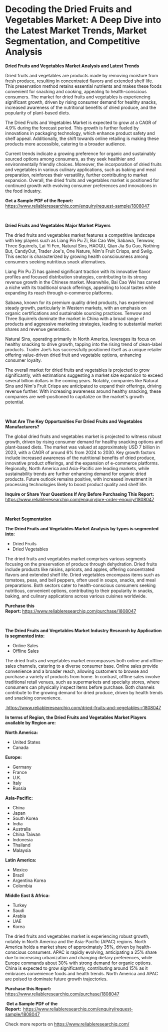 <p><h1>Decoding the Dried Fruits and Vegetables Market: A Deep Dive into the Latest Market Trends, Market Segmentation, and Competitive Analysis</h1></p><p><strong>Dried Fruits and Vegetables Market Analysis and Latest Trends</strong></p>
<p><p>Dried fruits and vegetables are products made by removing moisture from fresh produce, resulting in concentrated flavors and extended shelf life. This preservation method retains essential nutrients and makes these foods convenient for snacking and cooking, appealing to health-conscious consumers. The market for dried fruits and vegetables is experiencing significant growth, driven by rising consumer demand for healthy snacks, increased awareness of the nutritional benefits of dried produce, and the popularity of plant-based diets.</p><p>The Dried Fruits and Vegetables Market is expected to grow at a CAGR of 4.9% during the forecast period. This growth is further fueled by innovations in packaging technology, which enhance product safety and shelf appeal. Additionally, the shift towards online retailing is making these products more accessible, catering to a broader audience.</p><p>Current trends indicate a growing preference for organic and sustainably sourced options among consumers, as they seek healthier and environmentally friendly choices. Moreover, the incorporation of dried fruits and vegetables in various culinary applications, such as baking and meal preparation, reinforces their versatility, further contributing to market expansion. Overall, the dried fruits and vegetables market is positioned for continued growth with evolving consumer preferences and innovations in the food industry.</p></p>
<p><strong>Get a Sample PDF of the Report:&nbsp;</strong> <a href="https://www.reliableresearchiq.com/enquiry/request-sample/1808047?utm_campaign=2291&utm_medium=2&utm_source=Github&utm_content=ia&utm_term=07042025&utm_id=dried-fruits-and-vegetables">https://www.reliableresearchiq.com/enquiry/request-sample/1808047</a></p>
<p>&nbsp;</p>
<p><strong>Dried Fruits and Vegetables Major Market Players</strong></p>
<p><p>The dried fruits and vegetables market features a competitive landscape with key players such as Liang Pin Pu Zi, Bai Cao Wei, Sabawa, Tenwow, Three Squirrels, Lai Yi Fen, Natural Sins, HAOQU, Qian Jia Su Guo, Nothing But, CandyOut, Trader Joe's, One Nature, Nim's Fruit Crisps, and Swiig. This sector is characterized by growing health consciousness among consumers seeking nutritious snack alternatives.</p><p>Liang Pin Pu Zi has gained significant traction with its innovative flavor profiles and focused distribution strategies, contributing to its strong revenue growth in the Chinese market. Meanwhile, Bai Cao Wei has carved a niche with its traditional snack offerings, appealing to local tastes while expanding its reach through e-commerce platforms.</p><p>Sabawa, known for its premium quality dried products, has experienced steady growth, particularly in Western markets, with an emphasis on organic certifications and sustainable sourcing practices. Tenwow and Three Squirrels dominate the market in China with a broad range of products and aggressive marketing strategies, leading to substantial market shares and revenue generation.</p><p>Natural Sins, operating primarily in North America, leverages its focus on healthy snacking to drive growth, tapping into the rising trend of clean-label products. Trader Joe’s has successfully positioned itself as a unique retailer offering value-driven dried fruit and vegetable options, enhancing consumer loyalty.</p><p>The overall market for dried fruits and vegetables is projected to grow significantly, with estimations suggesting a market size expansion to exceed several billion dollars in the coming years. Notably, companies like Natural Sins and Nim's Fruit Crisps are anticipated to expand their offerings, driving revenue further. With increasing awareness around healthy snacking, these companies are well-positioned to capitalize on the market's growth potential.</p></p>
<p>&nbsp;</p>
<p><strong>What Are The Key Opportunities For Dried Fruits and Vegetables Manufacturers?</strong></p>
<p><p>The global dried fruits and vegetables market is projected to witness robust growth, driven by rising consumer demand for healthy snacking options and plant-based diets. The market was valued at approximately USD 7 billion in 2023, with a CAGR of around 6% from 2024 to 2030. Key growth factors include increased awareness of the nutritional benefits of dried produce, innovative product offerings, and the expansion of e-commerce platforms. Regionally, North America and Asia-Pacific are leading markets, while sustainability trends are further enhancing demand for organic dried products. Future outlook remains positive, with increased investment in processing technologies likely to boost product quality and shelf life.</p></p>
<p><strong>Inquire or Share Your Questions If Any Before Purchasing This Report:</strong> <a href="https://www.reliableresearchiq.com/enquiry/pre-order-enquiry/1808047?utm_campaign=2291&utm_medium=2&utm_source=Github&utm_content=ia&utm_term=07042025&utm_id=dried-fruits-and-vegetables">https://www.reliableresearchiq.com/enquiry/pre-order-enquiry/1808047</a></p>
<p>&nbsp;</p>
<p><strong>Market Segmentation</strong></p>
<p><strong>The Dried Fruits and Vegetables Market Analysis by types is segmented into:</strong></p>
<p><ul><li>Dried Fruits</li><li>Dried Vegetables</li></ul></p>
<p><p>The dried fruits and vegetables market comprises various segments focusing on the preservation of produce through dehydration. Dried fruits include products like raisins, apricots, and apples, offering concentrated flavors and extended shelf life. Dried vegetables encompass items such as tomatoes, peas, and bell peppers, often used in soups, snacks, and meal preparations. Both sectors cater to health-conscious consumers seeking nutritious, convenient options, contributing to their popularity in snacks, baking, and culinary applications across various cuisines worldwide.</p></p>
<p><strong>Purchase this Report:&nbsp;</strong><a href="https://www.reliableresearchiq.com/purchase/1808047?utm_campaign=2291&utm_medium=2&utm_source=Github&utm_content=ia&utm_term=07042025&utm_id=dried-fruits-and-vegetables">https://www.reliableresearchiq.com/purchase/1808047</a></p>
<p>&nbsp;</p>
<p><strong>The Dried Fruits and Vegetables Market Industry Research by Application is segmented into:</strong></p>
<p><ul><li>Online Sales</li><li>Offline Sales</li></ul></p>
<p><p>The dried fruits and vegetables market encompasses both online and offline sales channels, catering to a diverse consumer base. Online sales provide convenience and a broader reach, allowing customers to browse and purchase a variety of products from home. In contrast, offline sales involve traditional retail venues, such as supermarkets and specialty stores, where consumers can physically inspect items before purchase. Both channels contribute to the growing demand for dried produce, driven by health trends and snacking convenience.</p></p>
<p><a href="https://www.reliableresearchiq.com/dried-fruits-and-vegetables-r1808047?utm_campaign=2291&utm_medium=2&utm_source=Github&utm_content=ia&utm_term=07042025&utm_id=dried-fruits-and-vegetables">&nbsp;https://www.reliableresearchiq.com/dried-fruits-and-vegetables-r1808047</a></p>
<p><strong>In terms of Region, the Dried Fruits and Vegetables Market Players available by Region are:</strong></p>
<p>
    <p> <strong> North America: </strong>
        <ul>
            <li>United States</li>
            <li>Canada</li>
        </ul>
        </p> 
    <p> <strong> Europe: </strong>
        <ul>
            <li>Germany</li>
            <li>France</li>
            <li>U.K.</li>
            <li>Italy</li>
            <li>Russia</li>
        </ul>
        </p> 
    <p> <strong> Asia-Pacific: </strong>
        <ul>
            <li>China</li>
            <li>Japan</li>
            <li>South Korea</li>
            <li>India</li>
            <li>Australia</li>
            <li>China Taiwan</li>
            <li>Indonesia</li>
            <li>Thailand</li>
            <li>Malaysia</li>
        </ul>
        </p> 
    <p> <strong> Latin America: </strong>
        <ul>
            <li>Mexico</li>
            <li>Brazil</li>
            <li>Argentina Korea</li>
            <li>Colombia</li>
        </ul>
        </p> 
    <p> <strong> Middle East & Africa: </strong>
        <ul>
            <li>Turkey</li>
            <li>Saudi</li>
            <li>Arabia</li>
            <li>UAE</li>
            <li>Korea</li>
        </ul>
    </p>
    </p>
<p><p>The dried fruits and vegetables market is experiencing robust growth, notably in North America and the Asia-Pacific (APAC) regions. North America holds a market share of approximately 35%, driven by health-conscious consumers. APAC is rapidly evolving, anticipating a 25% share due to increasing urbanization and changing dietary preferences, while Europe commands about 30% with strong demand for organic options. China is expected to grow significantly, contributing around 15% as it embraces convenience foods and health trends. North America and APAC are poised to dominate future growth trajectories.</p></p>
<p><strong>Purchase this Report: </strong><a href="https://www.reliableresearchiq.com/purchase/1808047?utm_campaign=2291&utm_medium=2&utm_source=Github&utm_content=ia&utm_term=07042025&utm_id=dried-fruits-and-vegetables">https://www.reliableresearchiq.com/purchase/1808047</a></p>
<p>&nbsp;<strong>Get a Sample PDF of the Report:&nbsp;&nbsp;</strong><a href="https://www.reliableresearchiq.com/enquiry/request-sample/1808047?utm_campaign=2291&utm_medium=2&utm_source=Github&utm_content=ia&utm_term=07042025&utm_id=dried-fruits-and-vegetables">https://www.reliableresearchiq.com/enquiry/request-sample/1808047</a></p>
<p><strong></strong></p>
<p>Check more reports on <a href="https://www.reliableresearchiq.com/?utm_campaign=2291&utm_medium=2&utm_source=Github&utm_content=ia&utm_term=07042025&utm_id=dried-fruits-and-vegetables">https://www.reliableresearchiq.com/</a></p>